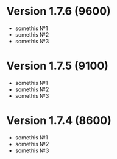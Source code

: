 # Version 1.7.6 (9600)
* somethis №1
* somethis №2
* somethis №3

# Version 1.7.5 (9100)
* somethis №1
* somethis №2
* somethis №3

# Version 1.7.4 (8600)
* somethis №1
* somethis №2
* somethis №3
